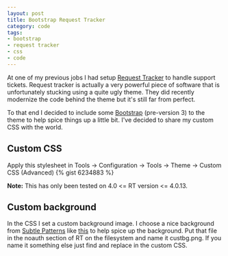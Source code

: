 ```yaml
---
layout: post
title: Bootstrap Request Tracker
category: code
tags: 
- bootstrap
- request tracker
- css
- code
---
```


At one of my previous jobs I had setup [Request Tracker](http://www.bestpractical.com/rt/) to handle
support tickets. Request tracker is actually a very powerful piece of software that is unfortunately
stucking using a quite ugly theme. They did recently modernize the code behind the theme but it's
still far from perfect.

To that end I decided to include some [Bootstrap](http://getbootstrap.com/2.3.2/) (pre-version 3) to
the theme to help spice things up a little bit. I've decided to share my custom CSS with the world.

## Custom CSS
Apply this stylesheet in Tools -> Configuration -> Tools -> Theme -> Custom CSS (Advanced)
{% gist 6234883 %}

**Note:** This has only been tested on 4.0 <= RT version <= 4.0.13.

## Custom background
In the CSS I set a custom background image. I choose a nice background from 
[Subtle Patterns](http://subtlepatterns.com/) like 
[this](http://subtlepatterns.com/grey-washed-wall/) to help spice up the background. Put that file
in the noauth section of RT on the filesystem and name it custbg.png. If you name it something else
just find and replace in the custom CSS.